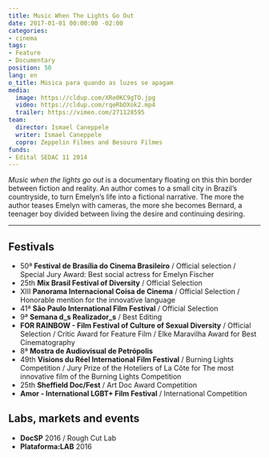 ```yaml
---
title: Music When The Lights Go Out
date: 2017-01-01 00:00:00 -02:00
categories:
- cinema
tags:
- Feature
- Documentary
position: 50
lang: en
o_title: Música para quando as luzes se apagam
media:
  image: https://cldup.com/XRe0KC9gTO.jpg
  video: https://cldup.com/rqeRbOXok2.mp4
  trailer: https://vimeo.com/271128595
team:
  director: Ismael Caneppele
  writer: Ismael Caneppele
  copro: Zeppelin Filmes and Besouro Filmes
funds:
- Edital SEDAC 11 2014
---
```


_Music when the lights go out_ is a documentary floating on this thin border between fiction and reality. An author comes to a small city in Brazil’s countryside, to turn Emelyn’s life into a fictional narrative. The more the author teases Emelyn with cameras, the more she becomes Bernard, a teenager boy divided between living the desire and continuing desiring.

---

## Festivals

* 50ª **Festival de Brasília do Cinema Brasileiro** / Official selection /  Special Jury Award: Best social actress for Emelyn Fischer 
* 25th **Mix Brasil Festival of Diversity** / Official Selection
* XIII **Panorama Internacional Coisa de Cinema** / Official Selection / Honorable mention for the innovative language
* 41ª **São Paulo International Film Festival** / Official Selection
* 9ª **Semana d_s Realizador_s** / Best Editing
* **FOR RAINBOW - Film Festival of Culture of Sexual Diversity** / Official Selection / Critic Award for Feature Film / Elke Maravilha Award for Best Cinematography
* 8ª **Mostra de Audiovisual de Petrópolis**
* 49th **Visions du Réel International Film Festival**  / Burning Lights Competition / Jury Prize of the Hoteliers of La Côte for The most innovative film of the Burning Lights Competition
* 25th **Sheffield Doc/Fest** / Art Doc Award Competition
* **Amor - International LGBT+ Film Festival** / International Competition

## Labs, markets and events

* **DocSP** 2016 / Rough Cut Lab
* **Plataforma:LAB** 2016